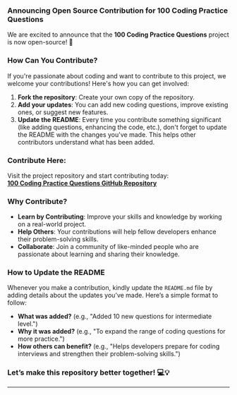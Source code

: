 ### Announcing Open Source Contribution for 100 Coding Practice Questions

We are excited to announce that the **100 Coding Practice Questions** project is now open-source! 🚀

### How Can You Contribute?
If you're passionate about coding and want to contribute to this project, we welcome your contributions! Here's how you can get involved:

1. **Fork the repository**: Create your own copy of the repository.
2. **Add your updates**: You can add new coding questions, improve existing ones, or suggest new features.
3. **Update the README**: Every time you contribute something significant (like adding questions, enhancing the code, etc.), don't forget to update the README with the changes you've made. This helps other contributors understand what has been added.

### Contribute Here:
Visit the project repository and start contributing today:  
[**100 Coding Practice Questions GitHub Repository**](https://github.com/deepakkumar55/100-coding-practice-question)

### Why Contribute?
- **Learn by Contributing**: Improve your skills and knowledge by working on a real-world project.
- **Help Others**: Your contributions will help fellow developers enhance their problem-solving skills.
- **Collaborate**: Join a community of like-minded people who are passionate about learning and sharing their knowledge.

### How to Update the README
Whenever you make a contribution, kindly update the `README.md` file by adding details about the updates you’ve made. Here’s a simple format to follow:
- **What was added?** (e.g., "Added 10 new questions for intermediate level.")
- **Why it was added?** (e.g., "To expand the range of coding questions for more practice.")
- **How others can benefit?** (e.g., "Helps developers prepare for coding interviews and strengthen their problem-solving skills.")

### Let’s make this repository better together! 💻💡

---